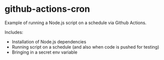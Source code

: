 # github-actions-cron

Example of running a Node.js script on a schedule via Github Actions.

Includes:

- Installation of Node.js dependencies
- Running script on a schedule (and also when code is pushed for testing)
- Bringing in a secret env variable

